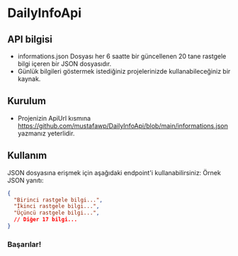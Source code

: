 # DailyInfoApi

## API bilgisi

- informations.json Dosyası her 6 saatte bir güncellenen 20 tane rastgele bilgi içeren bir JSON dosyasıdır.
- Günlük bilgileri göstermek istediğiniz projelerinizde kullanabileceğiniz bir kaynak.

## Kurulum

- Projenizin ApiUrl kısmına https://github.com/mustafawp/DailyInfoApi/blob/main/informations.json yazmanız yeterlidir.

## Kullanım

JSON dosyasına erişmek için aşağıdaki endpoint'i kullanabilirsiniz:
Örnek JSON yanıtı:
```json
{
  "Birinci rastgele bilgi...",
  "İkinci rastgele bilgi...",
  "Üçüncü rastgele bilgi...",
  // Diğer 17 bilgi...
}
```

### Başarılar!
